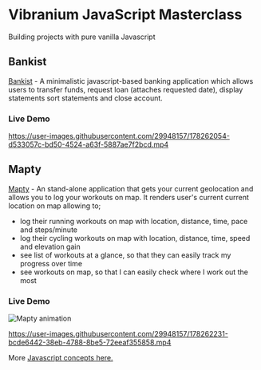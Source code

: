 # Vibranium JavaScript Masterclass
Building projects with pure vanilla Javascript

## Bankist
[Bankist](https://github.com/pkErbynn/vibraniumJS/tree/main/5-Numbers-Dates-Internationaling-Timers-Bankist) - A minimalistic javascript-based banking application which allows users to transfer funds, request loan (attaches requested date), display statements
sort statements and close account.

### Live Demo
https://user-images.githubusercontent.com/29948157/178262054-d533057c-bd50-4524-a63f-5887ae7f2bcd.mp4


## Mapty
[Mapty](https://github.com/pkErbynn/vibraniumJS/tree/main/8-Mapty-OOP-Geolocation) - An stand-alone application that gets your current geolocation and allows you to log your workouts on map. It renders user's current current location on map allowing to;
- log their running workouts on map with location, distance, time, pace and steps/minute
- log their cycling workouts on map with location, distance, time, speed and elevation gain
- see list of workouts at a glance, so that they can easily track my progress over time
- see workouts on map, so that I can easily check where I work out the most

### Live Demo

![Mapty animation](https://j.gifs.com/pZqpqN.gif)




https://user-images.githubusercontent.com/29948157/178262231-bcde6442-38eb-4788-8be5-72eeaf355858.mp4





More [Javascript concepts here.](./note.md)